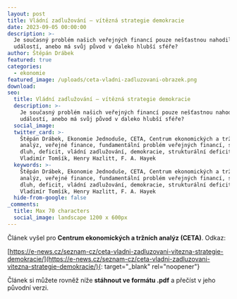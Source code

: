 ```yaml
---
layout: post
title: Vládní zadlužování – vítězná strategie demokracie
date: 2023-09-05 00:00:00
description: >-
  Je současný problém našich veřejných financí pouze nešťastnou nahodilou
  událostí, anebo má svůj původ v daleko hlubší sféře?
author: Štěpán Drábek
featured: true
categories:
  - ekonomie
featured_image: /uploads/ceta-vladni-zadluzovani-obrazek.png
download:
seo:
  title: Vládní zadlužování – vítězná strategie demokracie
  description: >-
    Je současný problém našich veřejných financí pouze nešťastnou nahodilou
    událostí, anebo má svůj původ v daleko hlubší sféře?
  social_image:
  twitter_card: >-
    Štěpán Drábek, Ekonomie Jednoduše, CETA, Centrum ekonomických a tržních
    analýz, veřejné finance, fundamentální problém veřejných financí, státní
    dluh, deficit, vládní zadlužování, demokracie, strukturální deficit,
    Vladimír Tomšík, Henry Hazlitt, F. A. Hayek
  keywords: >-
    Štěpán Drábek, Ekonomie Jednoduše, CETA, Centrum ekonomických a tržních
    analýz, veřejné finance, fundamentální problém veřejných financí, státní
    dluh, deficit, vládní zadlužování, demokracie, strukturální deficit,
    Vladimír Tomšík, Henry Hazlitt, F. A. Hayek
  hide-from-google: false
_comments:
  title: Max 70 characters
  social_image: landscape 1200 x 600px
---
```

Článek vyšel pro&nbsp;**Centrum ekonomických a tržních analýz (CETA)**. Odkaz:

[https://e-news.cz/seznam-cz/ceta-vladni-zadluzovani-vitezna-strategie-demokracie/](https://e-news.cz/seznam-cz/ceta-vladni-zadluzovani-vitezna-strategie-demokracie/){: target="_blank" rel="noopener"}

Článek si můžete rovněž níže&nbsp;**stáhnout ve formátu .pdf**&nbsp;a přečíst v jeho původní verzi.
